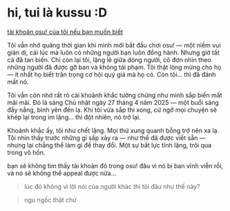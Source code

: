 # hi, tui là kussu :D

[tài khoản osu! của tôi nếu bạn muốn biết](https://web.archive.org/web/20250416010712/https://osu.ppy.sh/users/34060626)

Tôi vẫn nhớ quãng thời gian khi mình mới bắt đầu chơi osu! — một niềm vui giản dị, cái lúc mà luôn có những người bạn luôn đồng hành. Nhưng giờ tất cả đã tan biến. Chỉ còn lại tôi, lặng lẽ giữa dòng người, cô đơn nhìn theo những người đã được gỡ ban và không tái phạm. Tôi thật lòng mừng cho họ — ít nhất họ biết trân trọng cơ hội quý giá mà họ có. Còn tôi... thì đã đánh mất nó.

Tôi vẫn còn nhớ rất rõ cái khoảnh khắc tưởng chừng như mình sắp biến mất mãi mãi. Đó là sáng Chủ nhật ngày 27 tháng 4 năm 2025 — một buổi sáng đầy nắng, bình yên đến lạ. Khi tôi vừa sắp thi xong, cứ ngỡ mọi chuyện sẽ khép lại trong im lặng... thì đột nhiên, nó trở lại.

Khoảnh khắc ấy, tôi như chết lặng. Mọi thứ xung quanh bỗng trở nên xa lạ. Tôi nhìn thấy trước những gì sắp xảy ra — như thể đã được viết sẵn — nhưng lại chẳng thể làm gì để thay đổi. Một sự bất lực tĩnh lặng, trôi qua trong vô hồn.

bạn sẽ không tìm thấy tài khoản đó trong osu! đâu vì nó bị ban vĩnh viễn rồi, và nó sẽ không thể appeal được nữa...

> lúc đó không vì lời nói của người khác thì tôi đâu như thế này?

> ngu ngốc thật chứ
